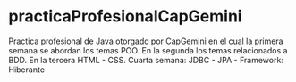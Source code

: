# practicaProfesionalCapGemini
Practica profesional de Java otorgado por CapGemini en el cual la primera semana se abordan los temas POO. En la segunda los temas relacionados a BDD. En la tercera HTML - CSS. Cuarta semana: JDBC - JPA - Framework: Hiberante
